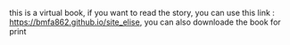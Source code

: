 this is a virtual book, if you want to read the story, you can use this link : https://bmfa862.github.io/site_elise, you can also downloade the book for print
